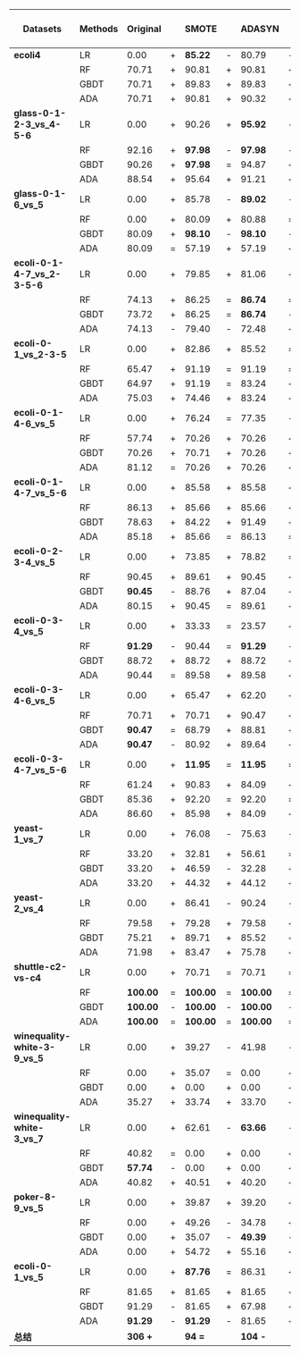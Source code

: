 | Datasets                              | Methods | Original |    | SMOTE  |    | ADASYN |    | BSMOTE1 |    | BSMOTE2 |    | SMOTE+ENN |    | SMOTE+Tomek |    | MTGP-SMOTE Best | MTGP-SMOTE Mean | MTGP-SMOTE Std |
|---------------------------------------|---------|----------|----|--------|----|--------|----|---------|----|---------|----|-----------|----|-------------|----|-----------------|-----------------|----------------|
| **ecoli4**                            | LR      | 0.00     | +  | **85.22** | -  | 80.79  | -  | 82.08   | -  | 80.79   | -  | 81.43     | -  | **85.22**   | -  | 76.09           | 72.15           | 2.41           |
|                                       | RF      | 70.71    | +  | 90.81  | +  | 90.81  | +  | 90.81   | +  | **99.47** | = | 90.81     | +  | 90.81        | +  | 99.47           | 99.33           | 0.31           |
|                                       | GBDT    | 70.71    | +  | 89.83  | +  | 89.83  | +  | 98.41   | +  | 98.41   | +  | 89.83     | +  | 89.83        | +  | 99.47           | **98.56**       | 1.70           |
|                                       | ADA     | 70.71    | +  | 90.81  | +  | 90.32  | +  | **99.47** | - | 98.94   | -  | 90.81     | +  | 90.81        | +  | 99.47           | 97.55           | 3.07           |
| **glass-0-1-2-3_vs_4-5-6**            | LR      | 0.00     | +  | 90.26  | +  | **95.92** | - | 92.66   | +  | **95.92** | - | 90.26     | +  | 90.26        | +  | 95.92           | 95.21           | 1.30           |
|                                       | RF      | 92.16    | +  | **97.98** | - | **97.98** | - | 92.16   | +  | 93.67   | +  | 96.95     | =  | **97.98**     | -  | 100.00          | 97.18           | 0.76           |
|                                       | GBDT    | 90.26    | +  | **97.98** | = | 94.87  | +  | **97.98** | = | **97.98** | = | 96.95     | +  | **97.98**     | =  | 97.98           | 97.71           | 0.54           |
|                                       | ADA     | 88.54    | +  | 95.64  | +  | 91.21  | +  | 95.64   | +  | 90.26   | +  | 91.21     | +  | 93.67        | +  | 98.99           | **97.94**       | 0.87           |
| **glass-0-1-6_vs_5**                  | LR      | 0.00     | +  | 85.78  | -  | **89.02** | - | 85.78   | -  | 78.91   | -  | 83.55     | -  | 85.78        | -  | 75.24           | 28.68           | 13.30          |
|                                       | RF      | 0.00     | +  | 80.09  | +  | 80.88  | =  | 80.09   | +  | 57.74   | +  | 80.88     | =  | 80.09        | +  | 99.05           | **85.68**       | 13.92          |
|                                       | GBDT    | 80.09    | +  | **98.10** | - | **98.10** | - | **98.10** | - | **98.10** | - | 57.19     | +  | **98.10**     | -  | 99.05           | 90.46           | 15.52          |
|                                       | ADA     | 80.09    | =  | 57.19  | +  | 57.19  | +  | 57.19   | +  | **99.05** | - | 57.19     | +  | 57.19        | +  | 99.05           | 71.10           | 25.63          |
| **ecoli-0-1-4-7_vs_2-3-5-6**          | LR      | 0.00     | +  | 79.85  | +  | 81.06  | +  | 82.82   | +  | 83.41   | +  | 76.77     | +  | 79.85        | +  | 90.62           | **87.20**       | 2.08           |
|                                       | RF      | 74.13    | +  | 86.25  | =  | **86.74** | = | **86.74** | = | **86.74** | = | 79.85     | +  | 79.85        | +  | 87.71           | 82.48           | 6.32           |
|                                       | GBDT    | 73.72    | +  | 86.25  | =  | **86.74** | - | 86.25   | =  | 86.25   | =  | 79.85     | +  | 85.27        | =  | 87.71           | 83.75           | 4.13           |
|                                       | ADA     | 74.13    | -  | 79.40  | -  | 72.48  | +  | 79.85   | -  | 85.27   | -  | 64.83     | +  | 79.40        | -  | 87.23           | 73.60           | 4.83           |
| **ecoli-0-1_vs_2-3-5**                | LR      | 0.00     | +  | 82.86  | +  | 85.52  | =  | 83.76   | +  | 84.64   | =  | 82.86     | +  | 82.86        | +  | 89.78           | **86.13**       | 2.16           |
|                                       | RF      | 65.47    | +  | 91.19  | =  | 91.19  | =  | 91.19   | =  | **91.89** | - | 90.49     | +  | 91.19        | =  | 91.89           | 90.34           | 2.93           |
|                                       | GBDT    | 64.97    | +  | 91.19  | =  | 83.24  | +  | 91.19   | =  | **91.89** | - | 82.60     | +  | 91.19        | =  | 91.89           | 88.63           | 3.85           |
|                                       | ADA     | 75.03    | +  | 74.46  | +  | 83.24  | +  | 83.24   | +  | **91.89** | - | 91.19     | =  | 83.24        | +  | 91.89           | 87.22           | 5.36           |
| **ecoli-0-1-4-6_vs_5**                | LR      | 0.00     | +  | 76.24  | =  | 77.35  | -  | **85.23** | - | 83.97   | -  | 76.24     | =  | 76.24        | =  | 84.61           | 76.67           | 1.94           |
|                                       | RF      | 57.74    | +  | 70.26  | +  | 70.26  | +  | 57.36   | +  | 81.12   | =  | 70.71     | +  | 70.26        | +  | 90.70           | **81.75**       | 2.44           |
|                                       | GBDT    | 70.26    | +  | 70.71  | +  | 70.26  | +  | 57.36   | +  | **81.12** | = | 70.26     | +  | 70.71        | +  | 91.29           | 79.87           | 5.19           |
|                                       | ADA     | 81.12    | =  | 70.26  | +  | 70.26  | +  | 70.26   | +  | 81.12   | =  | **91.29** | -  | 70.26        | +  | 90.70           | 81.67           | 3.64           |
| **ecoli-0-1-4-7_vs_5-6**              | LR      | 0.00     | +  | 85.58  | +  | 85.58  | +  | **86.68** | = | **86.68** | = | 85.02     | +  | 85.58        | +  | 88.85           | 86.65           | 1.18           |
|                                       | RF      | 86.13    | +  | 85.66  | +  | 85.66  | +  | 85.18   | +  | **93.03** | - | 85.66     | +  | 85.66        | +  | 93.03           | 92.31           | 0.37           |
|                                       | GBDT    | 78.63    | +  | 84.22  | +  | 91.49  | +  | 84.70   | +  | **92.52** | - | 92.00     | =  | 84.22        | +  | 92.52           | 91.98           | 0.54           |
|                                       | ADA     | 85.18    | +  | 85.66  | =  | 86.13  | =  | 86.13   | =  | 85.18   | +  | 85.66     | =  | 85.66        | =  | 93.54           | **88.07**       | 4.04           |
| **ecoli-0-2-3-4_vs_5**                | LR      | 0.00     | +  | 73.85  | +  | 78.82  | =  | 71.35   | +  | 61.55   | +  | **85.28** | -  | 73.85        | +  | 85.28           | 78.80           | 2.96           |
|                                       | RF      | 90.45    | +  | 89.61  | +  | 90.45  | +  | 80.90   | +  | 90.45   | +  | 91.29     | -  | 89.61        | +  | 100.00          | **91.80**       | 3.05           |
|                                       | GBDT    | **90.45** | - | 88.76  | +  | 87.04  | +  | 67.42   | +  | 78.62   | +  | 81.65     | +  | 88.76        | +  | 98.16           | 89.84           | 2.47           |
|                                       | ADA     | 80.15    | +  | 90.45  | =  | 89.61  | +  | 90.45   | =  | 89.61   | +  | 90.45     | =  | 90.45        | =  | 100.00          | **92.15**       | 3.65           |
| **ecoli-0-3-4_vs_5**                  | LR      | 0.00     | +  | 33.33  | =  | 23.57  | +  | 36.00   | -  | 38.49   | -  | **40.82** | -  | 33.33        | =  | 40.82           | 32.67           | 5.14           |
|                                       | RF      | **91.29** | - | 90.44  | =  | **91.29** | - | 70.71   | +  | **91.29** | - | 90.44     | =  | 90.44        | =  | 99.07           | 90.76           | 2.32           |
|                                       | GBDT    | 88.72    | +  | 88.72  | +  | 88.72  | +  | 70.05   | +  | 87.84   | +  | 87.84     | +  | 88.72        | +  | 91.29           | **89.23**       | 1.25           |
|                                       | ADA     | 90.44    | =  | 89.58  | +  | 89.58  | +  | 89.58   | +  | 90.44   | =  | 89.58     | +  | 89.58        | +  | 100.00          | **91.68**       | 3.58           |
| **ecoli-0-3-4-6_vs_5**                | LR      | 0.00     | +  | 65.47  | +  | 62.20  | +  | 56.69   | +  | 48.80   | +  | **81.83** | -  | 65.47        | +  | 82.38           | 74.27           | 3.85           |
|                                       | RF      | 70.71    | +  | 70.71  | +  | 90.47  | +  | 70.71   | +  | 91.29   | -  | 81.65     | +  | 70.71        | +  | 100.00          | **91.75**       | 3.02           |
|                                       | GBDT    | **90.47** | = | 68.79  | +  | 88.81  | +  | 70.08   | +  | **90.47** | = | 68.14     | +  | 68.79        | +  | 91.29           | 90.08           | 1.08           |
|                                       | ADA     | **90.47** | - | 80.92  | +  | 89.64  | +  | **90.47** | - | 87.97   | +  | 57.74     | +  | 80.92        | +  | 99.10           | 89.73           | 2.90           |
| **ecoli-0-3-4-7_vs_5-6**              | LR          | 0.00          | +  | **11.95** | =  | **11.95**  | =  | **11.95**   | =  | **11.95**   | =  | **11.95**      | =  | **11.95**        | =  | **11.95**  | **11.95** | 0.00      |
|                                       | RF          | 61.24         | +  | 90.83     | +  | 84.09      | +  | 92.87       | +  | **99.28**   | -  | 90.83           | +  | 90.83            | +  | 93.54      | 92.81     | 1.75      |
|                                       | GBDT        | 85.36         | +  | 92.20     | =  | 92.20      | =  | **92.87**   | -  | 92.20       | =  | 92.20           | =  | 90.83            | +  | 93.54      | 90.51     | 3.56      |
|                                | ADA         | 86.60         | +  | 85.98     | +  | 84.09      | +  | 85.36       | +  | **92.20**   | =  | **92.20**       | =  | 85.36            | +  | 93.54      | 90.99     | 3.43      |
| **yeast-1_vs_7**               | LR          | 0.00          | +  | 76.08     | -  | 75.63      | -  | 75.63       | -  | **79.24**   | -  | 72.60           | -  | 76.08            | -  | 77.76      | 70.96     | 2.47      |
|                                | RF          | 33.20         | +  | 32.81     | +  | 56.61      | =  | 0.00        | +  | 32.15       | +  | 44.70           | +  | 32.94            | +  | 70.37      | **57.04** | 7.22      |
|                                | GBDT        | 33.20         | +  | 46.59     | -  | 32.28      | +  | 32.42       | +  | 32.15       | +  | **69.14**       | -  | 32.68            | +  | 54.75      | 47.63     | 4.77      |
|                                | ADA         | 33.20         | +  | 44.32     | +  | 44.12      | +  | 31.34       | +  | 42.53       | +  | **62.12**       | -  | 44.89            | +  | 69.76      | 58.82     | 6.44      |
| **yeast-2_vs_4**               | LR          | 0.00          | +  | 86.41     | -  | 90.24      | -  | **91.03**   | -  | 89.04       | -  | 85.63           | -  | 86.41            | -  | 85.24      | 83.29     | 1.79      |
|                                | RF          | 79.58         | +  | 79.28     | +  | 79.58      | +  | 75.50       | +  | 89.02       | +  | 91.65           | +  | 79.28            | +  | 94.49      | **92.71** | 1.62      |
|                                | GBDT        | 75.21         | +  | 89.71     | +  | 85.52      | +  | 92.38       | +  | 78.98       | +  | 88.67           | +  | 89.71            | +  | 95.99      | **94.08** | 1.19      |
|                                | ADA         | 71.98         | +  | 83.47     | +  | 75.78      | +  | 82.84       | +  | **91.65**   | -  | 86.52           | +  | 83.47            | +  | 94.11      | 89.14     | 3.68      |
| **shuttle-c2-vs-c4**           | LR          | 0.00          | +  | 70.71     | =  | 70.71      | =  | 0.00        | +  | 0.00        | +  | 70.71           | =  | 70.71            | =  | **100.00** | 75.16     | 18.95     |
|                                | RF          | **100.00**    | =  | **100.00**| =  | **100.00** | =  | **100.00**  | =  | **100.00**  | =  | **100.00**      | =  | **100.00**       | =  | 100.00     | **100.00**| 0.00      |
|                                | GBDT        | **100.00**    | -  | **100.00**| -  | **100.00** | -  | **100.00**  | -  | **100.00**  | -  | **100.00**      | -  | **100.00**       | -  | 100.00     | 99.64     | 0.61      |
|                                | ADA         | **100.00**    | =  | **100.00**| =  | **100.00** | =  | **100.00**  | =  | **100.00**  | =  | **100.00**      | =  | **100.00**       | =  | 100.00     | 99.82     | 0.47      |
| **winequality-white-3-9_vs_5** | LR          | 0.00          | +  | 39.27     | -  | 41.98      | -  | 36.47       | -  | **43.84**   | -  | 31.96           | -  | 39.27            | -  | 45.19      | 24.01     | 8.75      |
|                                | RF          | 0.00          | +  | 35.07     | =  | 0.00       | +  | 0.00        | +  | 0.00        | +  | 0.00            | +  | 35.07            | =  | 60.74      | **42.68** | 11.98     |
|                                | GBDT        | 0.00          | +  | 0.00      | +  | 0.00       | +  | 0.00        | +  | 0.00        | +  | 0.00            | +  | 0.00             | +  | 49.60      | **37.52** | 12.27     |
|                                | ADA         | 35.27         | +  | 33.74     | +  | 33.70      | +  | 0.00        | +  | 0.00        | +  | **46.32**       | +  | 33.66            | +  | 60.82      | 44.95     | 12.50     |
| **winequality-white-3_vs_7**   | LR          | 0.00          | +  | 62.61     | -  | **63.66**  | -  | 50.25       | -  | 48.07       | -  | 62.31           | -  | 62.61            | -  | 44.38      | 37.98     | 4.62      |
|                                | RF          | 40.82         | =  | 0.00      | +  | 0.00       | +  | 0.00        | +  | 0.00        | +  | 0.00            | +  | 0.00             | +  | 70.44      | **50.50** | 10.98     |
|                                | GBDT        | **57.74**     | -  | 0.00      | +  | 0.00       | +  | 0.00        | +  | 0.00        | +  | 56.30           | =  | 0.00             | +  | 57.63      | 47.36     | 8.64      |
|                                | ADA         | 40.82         | +  | 40.51     | +  | 40.20      | +  | 40.44       | +  | 0.00        | +  | 39.81           | +  | 0.00             | +  | 70.04      | **53.55** | 9.86      |
| **poker-8-9_vs_5**             | LR          | 0.00          | +  | 39.87     | +  | 39.20      | +  | 39.46       | +  | 39.15       | +  | 38.52           | +  | 39.87            | +  | 47.75      | **45.84** | 1.13      |
|                                | RF          | 0.00          | +  | 49.26     | -  | 34.78      | +  | **49.55**   | -  | 49.01       | -  | 34.72           | +  | 49.26            | -  | 49.76      | 32.35     | 13.83     |
|                                | GBDT        | 0.00          | +  | 35.07     | -  | **49.39**  | -  | 35.18       | -  | 34.89       | +  | 34.83           | +  | 35.07            | -  | 60.33      | 39.19     | 7.36      |
|                                | ADA         | 0.00          | +  | 54.72     | +  | 55.16      | +  | **55.27**   | +  | 45.22       | +  | 54.38           | +  | 54.72            | +  | 56.69      | 52.63     | 4.91      |
| **ecoli-0-1_vs_5**             | LR          | 0.00          | +  | **87.76** | =  | 86.31      | +  | 86.31       | +  | 85.58       | +  | 87.04           | =  | **87.76**        | =  | 88.48      | 87.36     | 0.95      |
|                                | RF          | 81.65         | +  | 81.65     | +  | 81.65      | +  | 81.65       | +  | 81.65       | +  | **91.29**       | -  | 81.65            | +  | 91.29      | 90.63     | 0.16      |
|                                | GBDT        | 91.29         | -  | 81.65     | +  | 67.98      | +  | 81.65       | +  | 70.71       | +  | **99.24**       | -  | 81.65            | +  | 99.24      | 87.79     | 6.24      |
|                                | ADA         | **91.29**     | -  | **91.29** | -  | 81.65      | +  | 81.65       | +  | 81.65       | +  | 81.65           | +  | **91.29**        | -  | **100.00** | 89.70     | 5.83      |
| **总结**                       |             | **306 +**     |  | **94 =** |    |  **104 -**          |    |             |    |             |    |               |    |                  |    |             |            |           |

